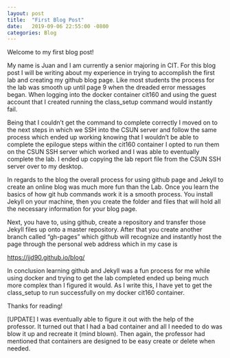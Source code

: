 ```yaml
---
layout: post
title:  "First Blog Post"
date:   2019-09-06 22:55:00 -0800
categories: Blog
---
```


Welcome to my first blog post!

My name is Juan and I am currently a senior majoring in CIT. For this blog post I will be writing about my experience in trying to accomplish the first lab and creating my github blog page. Like most students the process for the lab was smooth up until page 9 when the dreaded error messages began. When logging into the docker container cit160 and using the guest account that I created running the class_setup command would instantly fail.

Being that I couldn’t get the command to complete correctly I moved on to the next steps in which we SSH into the CSUN server and follow the same process which ended up working knowing that I wouldn’t be able to complete the epilogue steps within the cit160 container I opted to run them on the CSUN SSH server which worked and I was able to eventually complete the lab. I ended up copying the lab report file from the CSUN SSH server over to my desktop.

In regards to the blog the overall process for using github page and Jekyll to create an online blog was much more fun than the Lab. Once you learn the basics of how git hub commands work it is a smooth process. You install Jekyll on your machine, then you create the folder and files that will hold all the necessary information for your blog page.

Next, you have to, using github, create a repository and transfer those Jekyll files up onto a master repository. After that you create another branch called “gh-pages” which github will recognize and instantly host the page through the personal web address which in my case is

https://jjd90.github.io/blog/

In conclusion learning github and Jekyll was a fun process for me while using docker and trying to get the lab completed ended up being much more complex than I figured it would. As I write this, I have yet to get the class_setup to run successfully on my docker cit160 container.

Thanks for reading!

[UPDATE]
 I was eventually able to figure it out with the help of the professor. It turned out that I had a bad container and all I needed to do was blow it up and recreate it (mind blown). Then again, the professor had mentioned that containers are designed to be easy create or delete when needed.


